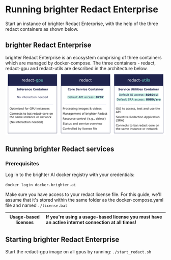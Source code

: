# Running brighter Redact Enterprise
Start an instance of brighter Redact Enterprise, with the help of the three redact containers as shown below.


## brighter Redact Enterprise
brighter Redact Enterprise is an ecosystem comprising of three containers which are managed by docker-compose. The three containers - redact, redact-gpu and redact-utils are described in the architecture below.
![image](./redact_containers.png)

## Running brighter Redact services
### Prerequisites
Log in to the brighter AI docker registry with your credentials:

`docker login docker.brighter.ai`

Make sure you have access to your redact license file. For this guide, we'll assume that it's stored within the same folder as the docker-compose.yaml file and named `./license.bal`

| Usage-based licenses | If you're using a usage-based license you must have an active internet connection at all times!       |
|-------------|:------------------------|

## Starting brighter Redact Enterprise
Start the redact-gpu image on all gpus by running:
`./start_redact.sh`
